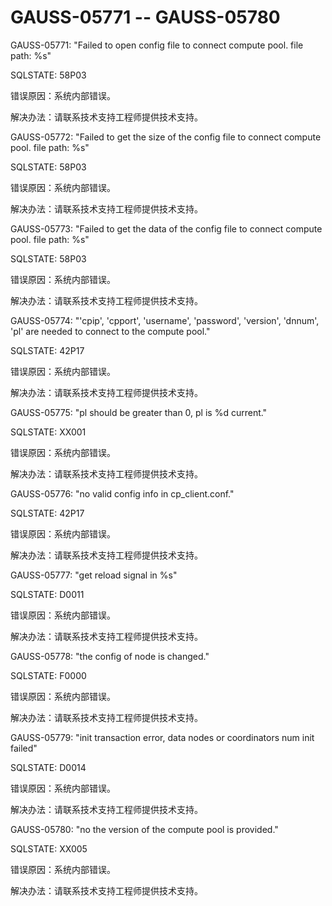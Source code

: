 # GAUSS-05771 -- GAUSS-05780

GAUSS-05771: "Failed to open config file to connect compute pool. file path: %s"

SQLSTATE: 58P03

错误原因：系统内部错误。

解决办法：请联系技术支持工程师提供技术支持。

GAUSS-05772: "Failed to get the size of the config file to connect compute pool. file path: %s"

SQLSTATE: 58P03

错误原因：系统内部错误。

解决办法：请联系技术支持工程师提供技术支持。

GAUSS-05773: "Failed to get the data of the config file to connect compute pool. file path: %s"

SQLSTATE: 58P03

错误原因：系统内部错误。

解决办法：请联系技术支持工程师提供技术支持。

GAUSS-05774: "'cpip', 'cpport', 'username', 'password', 'version', 'dnnum', 'pl' are needed to connect to the compute pool."

SQLSTATE: 42P17

错误原因：系统内部错误。

解决办法：请联系技术支持工程师提供技术支持。

GAUSS-05775: "pl should be greater than 0, pl is %d current."

SQLSTATE: XX001

错误原因：系统内部错误。

解决办法：请联系技术支持工程师提供技术支持。

GAUSS-05776: "no valid config info in cp\_client.conf."

SQLSTATE: 42P17

错误原因：系统内部错误。

解决办法：请联系技术支持工程师提供技术支持。

GAUSS-05777: "get reload signal in %s"

SQLSTATE: D0011

错误原因：系统内部错误。

解决办法：请联系技术支持工程师提供技术支持。

GAUSS-05778: "the config of node is changed."

SQLSTATE: F0000

错误原因：系统内部错误。

解决办法：请联系技术支持工程师提供技术支持。

GAUSS-05779: "init transaction error, data nodes or coordinators num init failed"

SQLSTATE: D0014

错误原因：系统内部错误。

解决办法：请联系技术支持工程师提供技术支持。

GAUSS-05780: "no the version of the compute pool is provided."

SQLSTATE: XX005

错误原因：系统内部错误。

解决办法：请联系技术支持工程师提供技术支持。

